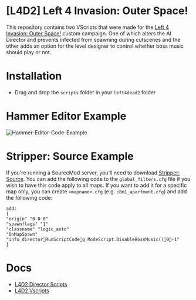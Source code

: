 # [L4D2] Left 4 Invasion: Outer Space!
This repository contains two VScripts that were made for the [Left 4 Invasion: Outer Space!](https://steamcommunity.com/sharedfiles/filedetails/?id=2802970445) custom campaign. One of which alters the AI Director and prevents infected from spawning during cutscenes and the other adds an option for the level designer to control whether boss music should play or not.

# Installation
- Drag and drop the `scripts` folder in your `left4dead2` folder

# Hammer Editor Example
![Hammer-Editor-Code-Example](https://user-images.githubusercontent.com/26851418/233125784-e21f84ca-e81e-4e72-95eb-745148326c48.jpg)

# Stripper: Source Example
If you're running a SourceMod server, you'll need to download [Stripper: Source](https://www.bailopan.net/stripper/). You can add the following code to the `global_filters.cfg` file if you wish to have this code apply to all maps. If you want to add it for a specific map only, you can create `<mapname>.cfg` (e.g. `c8m1_apartment.cfg`) and add the following code:
```
add:
{
"origin" "0 0 0"
"spawnflags" "1"
"classname" "logic_auto"
"OnMapSpawn" "info_directorRunScriptCodeg_ModeScript.DisableBossMusic()0-1"
}
```

# Docs
- [L4D2 Director Scripts](https://developer.valvesoftware.com/wiki/L4D2_Director_Scripts)
- [L4D2 Vscripts](https://developer.valvesoftware.com/wiki/L4D2_Vscripts)
